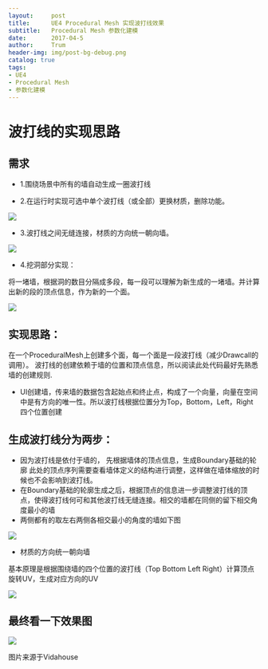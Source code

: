 ```yaml
---
layout:     post
title:      UE4 Procedural Mesh 实现波打线效果
subtitle:   Procedural Mesh 参数化建模
date:       2017-04-5
author:     Trum
header-img: img/post-bg-debug.png
catalog: true
tags:
- UE4
- Procedural Mesh
- 参数化建模
---
```


# 波打线的实现思路
## 需求

- 1.围绕场景中所有的墙自动生成一圈波打线

- 2.在运行时实现可选中单个波打线（或全部）更换材质，删除功能。

![](http://mingchuan.wang/img/boundary/show_1.png)

- 3.波打线之间无缝连接，材质的方向统一朝向墙。

![](http://mingchuan.wang/img/boundary/boundary.png)

- 4.挖洞部分实现：

将一堵墙，根据洞的数目分隔成多段，每一段可以理解为新生成的一堵墙。并计算出新的段的顶点信息，作为新的一个面。

![](http://mingchuan.wang/img/boundary/Hole.png)


## 实现思路：
在一个ProceduralMesh上创建多个面，每一个面是一段波打线（减少Drawcall的调用）。 波打线的创建依赖于墙的位置和顶点信息，所以阅读此处代码最好先熟悉墙的创建规则.

- UI创建墙，传来墙的数据包含起始点和终止点，构成了一个向量，向量在空间中是有方向的唯一性。所以波打线根据位置分为Top，Bottom，Left，Right四个位置创建

## 生成波打线分为两步：
- 因为波打线是依付于墙的， 先根据墙体的顶点信息，生成Boundary基础的轮廓  此处的顶点序列需要查看墙体定义的结构进行调整，这样做在墙体缩放的时候也不会影响到波打线。
- 在Boundary基础的轮廓生成之后，根据顶点的信息进一步调整波打线的顶点，使得波打线何可和其他波打线无缝连接。相交的墙都在同侧的留下相交角度最小的墙  
- 两侧都有的取左右两侧各相交最小的角度的墙如下图  

![](http://mingchuan.wang/img/boundary/CreateBoundary.png)

- 材质的方向统一朝向墙

 基本原理是根据围绕墙的四个位置的波打线（Top Bottom Left Right）计算顶点旋转UV，生成对应方向的UV 

![](http://mingchuan.wang/img/boundary/UV.png)

## 最终看一下效果图

![](http://mingchuan.wang/img/boundary/show_2.png)

图片来源于Vidahouse
